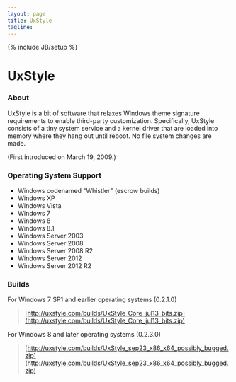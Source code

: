 ```yaml
---
layout: page
title: UxStyle
tagline:
---
```

{% include JB/setup %}

# UxStyle

### About

UxStyle is a bit of software that relaxes Windows theme signature requirements to enable third-party customization.
Specifically, UxStyle consists of a tiny system service and a kernel driver that are loaded into memory where they
hang out until reboot. No file system changes are made.

(First introduced on March 19, 2009.)

### Operating System Support

* Windows codenamed "Whistler" (escrow builds)
* Windows XP
* Windows Vista
* Windows 7
* Windows 8
* Windows 8.1
* Windows Server 2003
* Windows Server 2008
* Windows Server 2008 R2
* Windows Server 2012
* Windows Server 2012 R2

### Builds

For Windows 7 SP1 and earlier operating systems (0.2.1.0)
> [http://uxstyle.com/builds/UxStyle_Core_jul13_bits.zip](http://uxstyle.com/builds/UxStyle_Core_jul13_bits.zip)

For Windows 8 and later operating systems (0.2.3.0)
> [http://uxstyle.com/builds/UxStyle_sep23_x86_x64_possibly_bugged.zip](http://uxstyle.com/builds/UxStyle_sep23_x86_x64_possibly_bugged.zip)
